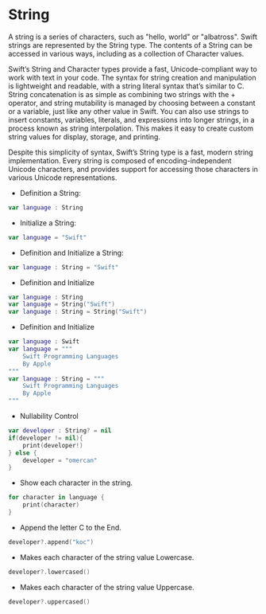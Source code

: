 # String
A string is a series of characters, such as "hello, world" or "albatross". Swift strings are represented by the String type. The contents of a String can be accessed in various ways, including as a collection of Character values.

Swift’s String and Character types provide a fast, Unicode-compliant way to work with text in your code. The syntax for string creation and manipulation is lightweight and readable, with a string literal syntax that’s similar to C. String concatenation is as simple as combining two strings with the + operator, and string mutability is managed by choosing between a constant or a variable, just like any other value in Swift. You can also use strings to insert constants, variables, literals, and expressions into longer strings, in a process known as string interpolation. This makes it easy to create custom string values for display, storage, and printing.

Despite this simplicity of syntax, Swift’s String type is a fast, modern string implementation. Every string is composed of encoding-independent Unicode characters, and provides support for accessing those characters in various Unicode representations.

- Definition a String:
``` swift
var language : String
```
- Initialize a String:
``` swift
var language = "Swift"
```
- Definition and Initialize a String:
``` swift
var language : String = "Swift"
```
- Definition and Initialize
``` swift
var language : String
var language = String("Swift")
var language : String = String("Swift")
```
- Definition and Initialize
``` swift
var language : Swift
var language = """
    Swift Programming Languages
    By Apple
"""
var language : String = """
    Swift Programming Languages
    By Apple
"""
```
- Nullability Control
```swift
var developer : String? = nil
if(developer != nil){
    print(developer!)
} else {
    developer = "omercan"
}
```

- Show each character in the string.
```swift
for character in language {
    print(character)
}
```

- Append the letter C to the End.
```swift
developer?.append("koc")
```

- Makes each character of the string value Lowercase.
```swift
developer?.lowercased()
```

- Makes each character of the string value Uppercase.
```swift
developer?.uppercased()
```
